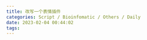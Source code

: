 ```yaml
---
title: 改写一个表情插件
categories: Script / Bioinfomatic / Others / Daily
date: 2023-02-04 00:44:02
tags:
---
```


<!-- 摘要部分 -->
<!-- more -->
